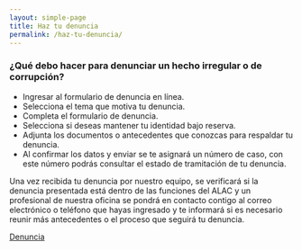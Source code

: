 ```yaml
---
layout: simple-page
title: Haz tu denuncia
permalink: /haz-tu-denuncia/
---
```


### ¿Qué debo hacer para denunciar un hecho irregular o de corrupción?

* Ingresar al formulario de denuncia en línea.
* Selecciona el tema que motiva tu denuncia.
* Completa el formulario de denuncia.
* Selecciona si deseas mantener tu identidad bajo reserva.
* Adjunta los documentos o antecedentes que conozcas para respaldar tu denuncia.
* Al confirmar los datos y enviar se te asignará un número de caso, con este número podrás consultar el estado de tramitación de tu denuncia.

Una vez recibida tu denuncia por nuestro equipo, se verificará si la denuncia presentada está dentro de las funciones del ALAC y un profesional de nuestra oficina se pondrá en contacto contigo al correo electrónico o teléfono que hayas ingresado y te informará si es necesario reunir más antecedentes o el proceso que seguirá tu denuncia.

<div class="text-center">
  <a href="//buzon.denunciacorrupcion.cl" class="btn btn-primary btn-lg">Denuncia</a>
</div>